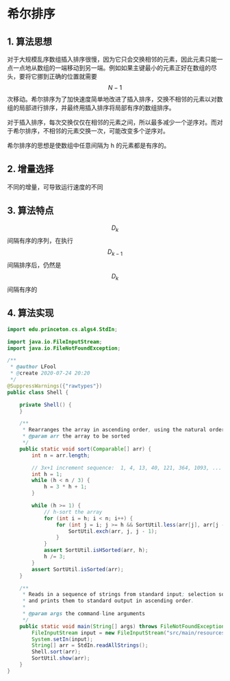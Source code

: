# 希尔排序

## 1. 算法思想

对于大规模乱序数组插入排序很慢，因为它只会交换相邻的元素，因此元素只能一点一点地从数组的一端移动到另一端。例如如果主键最小的元素正好在数组的尽头，要将它挪到正确的位置就需要 $$N - 1$$ 次移动。希尔排序为了加快速度简单地改进了插入排序，交换不相邻的元素以对数组的局部进行排序，并最终用插入排序将局部有序的数组排序。

对于插入排序，每次交换仅仅在相邻的元素之间，所以最多减少一个逆序对。而对于希尔排序，不相邻的元素交换一次，可能改变多个逆序对。

希尔排序的思想是使数组中任意间隔为 h 的元素都是有序的。

## 2. 增量选择

不同的增量，可导致运行速度的不同

## 3. 算法特点

$$D_k$$ 间隔有序的序列，在执行 $$D_{k - 1}$$ 间隔排序后，仍然是 $$D_k$$ 间隔有序的

## 4. 算法实现

```java
import edu.princeton.cs.algs4.StdIn;

import java.io.FileInputStream;
import java.io.FileNotFoundException;

/**
 * @author LFool
 * @create 2020-07-24 20:20
 */
@SuppressWarnings({"rawtypes"})
public class Shell {

    private Shell() {
    }

    /**
     * Rearranges the array in ascending order, using the natural order
     * @param arr the array to be sorted
     */
    public static void sort(Comparable[] arr) {
        int n = arr.length;

        // 3x+1 increment sequence:  1, 4, 13, 40, 121, 364, 1093, ...
        int h = 1;
        while (h < n / 3) {
            h = 3 * h + 1;
        }

        while (h >= 1) {
            // h-sort the array
            for (int i = h; i < n; i++) {
                for (int j = i; j >= h && SortUtil.less(arr[j], arr[j - 1]); j--) {
                    SortUtil.exch(arr, j, j - 1);
                }
            }
            assert SortUtil.isHSorted(arr, h);
            h /= 3;
        }
        assert SortUtil.isSorted(arr);
    }

    /**
     * Reads in a sequence of strings from standard input; selection sorts them;
     * and prints them to standard output in ascending order.
     *
     * @param args the command-line arguments
     */
    public static void main(String[] args) throws FileNotFoundException {
        FileInputStream input = new FileInputStream("src/main/resources/" + "tiny.txt");
        System.setIn(input);
        String[] arr = StdIn.readAllStrings();
        Shell.sort(arr);
        SortUtil.show(arr);
    }
}

```

